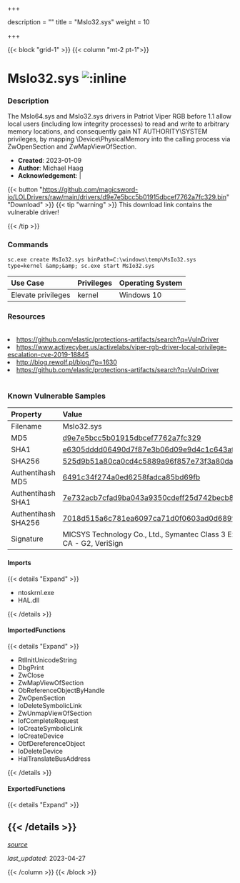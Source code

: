 +++

description = ""
title = "MsIo32.sys"
weight = 10

+++


{{< block "grid-1" >}}
{{< column "mt-2 pt-1">}}


# MsIo32.sys ![:inline](/images/twitter_verified.png) 


### Description

The MsIo64.sys and MsIo32.sys drivers in Patriot Viper RGB before 1.1 allow local users (including low integrity processes) to read and write to arbitrary memory locations, and consequently gain NT AUTHORITY\SYSTEM privileges, by mapping \Device\PhysicalMemory into the calling process via ZwOpenSection and ZwMapViewOfSection.

- **Created**: 2023-01-09
- **Author**: Michael Haag
- **Acknowledgement**:  | [](https://twitter.com/)

{{< button "https://github.com/magicsword-io/LOLDrivers/raw/main/drivers/d9e7e5bcc5b01915dbcef7762a7fc329.bin" "Download" >}}
{{< tip "warning" >}}
This download link contains the vulnerable driver!

{{< /tip >}}

### Commands

```
sc.exe create MsIo32.sys binPath=C:\windows\temp\MsIo32.sys type=kernel &amp;&amp; sc.exe start MsIo32.sys
```

| Use Case | Privileges | Operating System | 
|:---- | ---- | ---- |
| Elevate privileges | kernel | Windows 10 |

### Resources
<br>
<li><a href=" https://github.com/elastic/protections-artifacts/search?q=VulnDriver"> https://github.com/elastic/protections-artifacts/search?q=VulnDriver</a></li>
<li><a href="https://www.activecyber.us/activelabs/viper-rgb-driver-local-privilege-escalation-cve-2019-18845">https://www.activecyber.us/activelabs/viper-rgb-driver-local-privilege-escalation-cve-2019-18845</a></li>
<li><a href="http://blog.rewolf.pl/blog/?p=1630">http://blog.rewolf.pl/blog/?p=1630</a></li>
<li><a href="https://github.com/elastic/protections-artifacts/search?q=VulnDriver">https://github.com/elastic/protections-artifacts/search?q=VulnDriver</a></li>
<br>

### Known Vulnerable Samples

| Property           | Value |
|:-------------------|:------|
| Filename           | MsIo32.sys |
| MD5                | [d9e7e5bcc5b01915dbcef7762a7fc329](https://www.virustotal.com/gui/file/d9e7e5bcc5b01915dbcef7762a7fc329) |
| SHA1               | [e6305dddd06490d7f87e3b06d09e9d4c1c643af0](https://www.virustotal.com/gui/file/e6305dddd06490d7f87e3b06d09e9d4c1c643af0) |
| SHA256             | [525d9b51a80ca0cd4c5889a96f857e73f3a80da1ffbae59851e0f51bdfb0b6cd](https://www.virustotal.com/gui/file/525d9b51a80ca0cd4c5889a96f857e73f3a80da1ffbae59851e0f51bdfb0b6cd) |
| Authentihash MD5   | [6491c34f274a0ed6258fadca85bd69fb](https://www.virustotal.com/gui/search/authentihash%253A6491c34f274a0ed6258fadca85bd69fb) |
| Authentihash SHA1  | [7e732acb7cfad9ba043a9350cdeff25d742becb8](https://www.virustotal.com/gui/search/authentihash%253A7e732acb7cfad9ba043a9350cdeff25d742becb8) |
| Authentihash SHA256| [7018d515a6c781ea6097ca71d0f0603ad0d689f7ec99db27fcacd492a9e86027](https://www.virustotal.com/gui/search/authentihash%253A7018d515a6c781ea6097ca71d0f0603ad0d689f7ec99db27fcacd492a9e86027) |
| Signature         | MICSYS Technology Co., Ltd., Symantec Class 3 Extended Validation Code Signing CA - G2, VeriSign   |


#### Imports
{{< details "Expand" >}}
* ntoskrnl.exe
* HAL.dll

{{< /details >}}
#### ImportedFunctions
{{< details "Expand" >}}
* RtlInitUnicodeString
* DbgPrint
* ZwClose
* ZwMapViewOfSection
* ObReferenceObjectByHandle
* ZwOpenSection
* IoDeleteSymbolicLink
* ZwUnmapViewOfSection
* IofCompleteRequest
* IoCreateSymbolicLink
* IoCreateDevice
* ObfDereferenceObject
* IoDeleteDevice
* HalTranslateBusAddress

{{< /details >}}
#### ExportedFunctions
{{< details "Expand" >}}

{{< /details >}}
-----



[*source*](https://github.com/magicsword-io/LOLDrivers/tree/main/yaml/msio32.yaml)

*last_updated:* 2023-04-27








{{< /column >}}
{{< /block >}}
